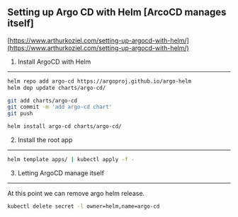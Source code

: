 Setting up Argo CD with Helm [ArcoCD manages itself]
---

[https://www.arthurkoziel.com/setting-up-argocd-with-helm/](https://www.arthurkoziel.com/setting-up-argocd-with-helm/)

1. Install ArgoCD with Helm
---

```bash
helm repo add argo-cd https://argoproj.github.io/argo-helm
helm dep update charts/argo-cd/

git add charts/argo-cd
git commit -m 'add argo-cd chart'
git push

helm install argo-cd charts/argo-cd/

```

2. Install the root app
---

```bash
helm template apps/ | kubectl apply -f -
```

3. Letting ArgoCD manage itself
---

At this point we can remove argo helm release.

```bash
kubectl delete secret -l owner=helm,name=argo-cd
```